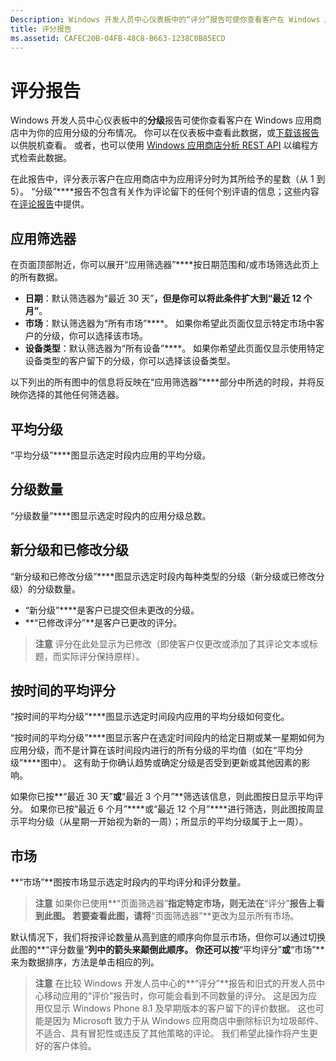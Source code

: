 ```yaml
---
Description: Windows 开发人员中心仪表板中的“评分”报告可使你查看客户在 Windows 应用商店中为你的应用评分的分布情况。
title: 评分报告
ms.assetid: CAFEC20B-04FB-48C8-B663-1238C0B85ECD
---
```


# 评分报告


Windows 开发人员中心仪表板中的**分级**报告可使你查看客户在 Windows 应用商店中为你的应用分级的分布情况。 你可以在仪表板中查看此数据，或[下载该报告](download-analytic-reports.md)以供脱机查看。 或者，也可以使用 [Windows 应用商店分析 REST API](../monetize/access-analytics-data-using-windows-store-services.md) 以编程方式检索此数据。

在此报告中，评分表示客户在应用商店中为应用评分时为其所给予的星数（从 1 到 5）。 “分级”****报告不包含有关作为评论留下的任何个别评语的信息；这些内容在[评论报告](reviews-report.md)中提供。

## 应用筛选器


在页面顶部附近，你可以展开“应用筛选器”****按日期范围和/或市场筛选此页上的所有数据。

-   **日期**：默认筛选器为“最近 30 天”****，但是你可以将此条件扩大到“最近 12 个月”****。
-   **市场**：默认筛选器为“所有市场”****。 如果你希望此页面仅显示特定市场中客户的分级，你可以选择该市场。
-   **设备类型**：默认筛选器为“所有设备”****。 如果你希望此页面仅显示使用特定设备类型的客户留下的分级，你可以选择该设备类型。

以下列出的所有图中的信息将反映在“应用筛选器”****部分中所选的时段，并将反映你选择的其他任何筛选器。

## 平均分级


“平均分级”****图显示选定时段内应用的平均分级。

## 分级数量


“分级数量”****图显示选定时段内的应用分级总数。

## 新分级和已修改分级


“新分级和已修改分级”****图显示选定时段内每种类型的分级（新分级或已修改分级）的分级数量。

-   “新分级”****是客户已提交但未更改的分级。
-   **“已修改评分”**是客户已更改的评分。

>**注意** 评分在此处显示为已修改（即使客户仅更改或添加了其评论文本或标题，而实际评分保持原样）。

## 按时间的平均评分


“按时间的平均分级”****图显示选定时间段内应用的平均分级如何变化。

“按时间的平均分级”****图显示客户在选定时间段内的给定日期或某一星期如何为应用分级，而不是计算在该时间段内进行的所有分级的平均值（如在“平均分级”****图中）。 这有助于你确认趋势或确定分级是否受到更新或其他因素的影响。

如果你已按**“最近 30 天”**或**“最近 3 个月”**筛选该信息，则此图按日显示平均评分。 如果你已按“最近 6 个月”****或“最近 12 个月”****进行筛选，则此图按周显示平均分级（从星期一开始视为新的一周）；所显示的平均分级属于上一周）。

## 市场


**“市场”**图按市场显示选定时段内的平均评分和评分数量。

> **注意** 如果你已使用**“页面筛选器”**指定特定市场，则无法在**“评分”**报告上看到此图。 若要查看此图，请将**“页面筛选器”**更改为显示所有市场。

默认情况下，我们将按评论数量从高到底的顺序向你显示市场，但你可以通过切换此图的**“评分数量”**列中的箭头来颠倒此顺序。 你还可以按**“平均评分”**或**“市场”**来为数据排序，方法是单击相应的列。

> **注意** 在比较 Windows 开发人员中心的**“评分”**报告和旧式的开发人员中心移动应用的“评价”报告时，你可能会看到不同数量的评分。 这是因为应用仅显示 Windows Phone 8.1 及早期版本的客户留下的评价数据。 这也可能是因为 Microsoft 致力于从 Windows 应用商店中删除标识为垃圾邮件、不适合、具有冒犯性或违反了其他策略的评论。 我们希望此操作将产生更好的客户体验。

 

 


<!--HONumber=Mar16_HO1-->


